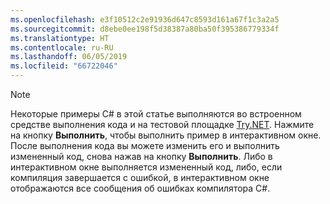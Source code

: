 ```yaml
---
ms.openlocfilehash: e3f10512c2e91936d647c8593d161a67f1c3a2a5
ms.sourcegitcommit: d8ebe0ee198f5d38387a80ba50f395386779334f
ms.translationtype: HT
ms.contentlocale: ru-RU
ms.lasthandoff: 06/05/2019
ms.locfileid: "66722046"
---
```


> [!NOTE]
> Некоторые примеры C# в этой статье выполняются во встроенном средстве выполнения кода и на тестовой площадке [Try.NET](https://dotnet.microsoft.com/platform/try-dotnet). Нажмите на кнопку **Выполнить**, чтобы выполнить пример в интерактивном окне. После выполнения кода вы можете изменить его и выполнить измененный код, снова нажав на кнопку **Выполнить**. Либо в интерактивном окне выполняется измененный код, либо, если компиляция завершается с ошибкой, в интерактивном окне отображаются все сообщения об ошибках компилятора C#.  
